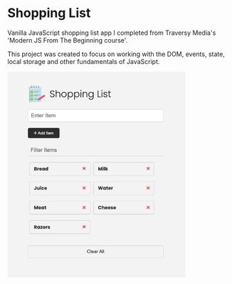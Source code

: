 # Shopping List

Vanilla JavaScript shopping list app I completed from Traversy Media's 'Modern JS From The Beginning course'.

This project was created to focus on working with the DOM, events, state, local storage and other fundamentals of JavaScript.

<img src="images/screen.png" width="400">
